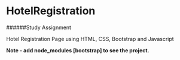 # HotelRegistration
######Study Assignment

Hotel Registration Page using HTML, CSS, Bootstrap and Javascript

**Note - add node_modules [bootstrap] to see the project.**


